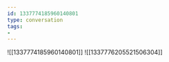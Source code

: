 ```yaml
---
id: 1337774185960140801
type: conversation
tags:
- 
---
```

![[1337774185960140801]]
![[1337776205521506304]]

